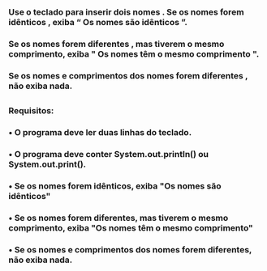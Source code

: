### Use o teclado para inserir dois nomes . Se os nomes forem idênticos , exiba “ Os nomes são idênticos ”.
### Se os nomes forem diferentes , mas tiverem o mesmo comprimento, exiba " Os nomes têm o mesmo comprimento ".
### Se os nomes e comprimentos dos nomes forem diferentes , não exiba nada.
##
### Requisitos:
### •	O programa deve ler duas linhas do teclado.
### •	O programa deve conter System.out.println() ou System.out.print().
### •	Se os nomes forem idênticos, exiba "Os nomes são idênticos"
### •	Se os nomes forem diferentes, mas tiverem o mesmo comprimento, exiba "Os nomes têm o mesmo comprimento"
### •	Se os nomes e comprimentos dos nomes forem diferentes, não exiba nada.